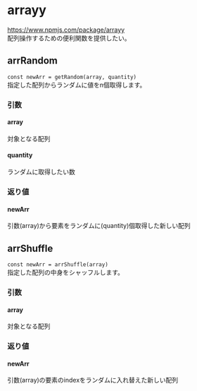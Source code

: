# arrayy
https://www.npmjs.com/package/arrayy
<br >
配列操作するための便利関数を提供したい。
<br >

## arrRandom
`const newArr = getRandom(array, quantity)`
<br >
指定した配列からランダムに値をn個取得します。
<br >
### 引数
#### array
対象となる配列
#### quantity
ランダムに取得したい数
### 返り値
#### newArr
引数(array)から要素をランダムに(quantity)個取得した新しい配列

## arrShuffle
`const newArr = arrShuffle(array)`
<br >
指定した配列の中身をシャッフルします。
<br >
### 引数
#### array
対象となる配列
### 返り値
#### newArr
引数(array)の要素のindexをランダムに入れ替えた新しい配列
